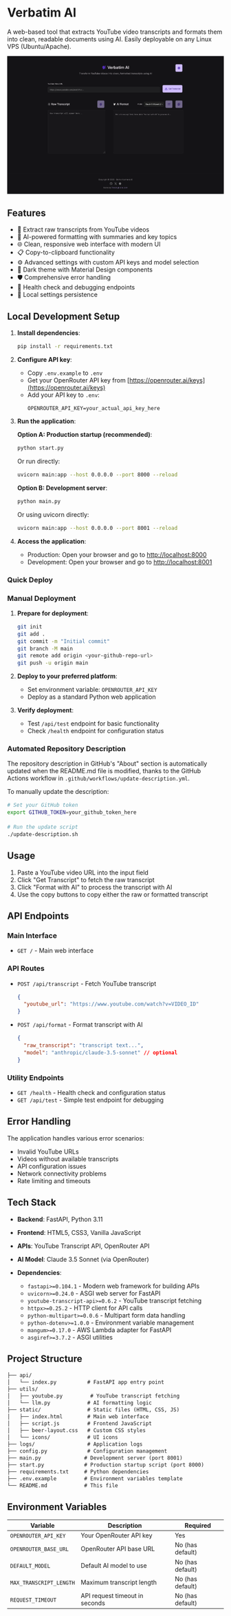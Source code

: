 # Verbatim AI

A web-based tool that extracts YouTube video transcripts and formats them into clean, readable documents using AI. Easily deployable on any Linux VPS (Ubuntu/Apache).

![Verbatim AI Screenshot](static/screenshot.png)

## Features

- 🎥 Extract raw transcripts from YouTube videos
- 🤖 AI-powered formatting with summaries and key topics
- 🌐 Clean, responsive web interface with modern UI
- 📋 Copy-to-clipboard functionality
- ⚙️ Advanced settings with custom API keys and model selection
- 🎨 Dark theme with Material Design components
- 🛡️ Comprehensive error handling
- 🔧 Health check and debugging endpoints
- 💾 Local settings persistence

## Local Development Setup

1. **Install dependencies**:

   ```bash
   pip install -r requirements.txt
   ```

2. **Configure API key**:

   - Copy `.env.example` to `.env`
   - Get your OpenRouter API key from [https://openrouter.ai/keys](https://openrouter.ai/keys)
   - Add your API key to `.env`:
     ```
     OPENROUTER_API_KEY=your_actual_api_key_here
     ```

3. **Run the application**:

   **Option A: Production startup (recommended)**:

   ```bash
   python start.py
   ```

   Or run directly:

   ```bash
   uvicorn main:app --host 0.0.0.0 --port 8000 --reload
   ```

   **Option B: Development server**:

   ```bash
   python main.py
   ```

   Or using uvicorn directly:

   ```bash
   uvicorn main:app --host 0.0.0.0 --port 8001 --reload
   ```

4. **Access the application**:
   - Production: Open your browser and go to [http://localhost:8000](http://localhost:8000)
   - Development: Open your browser and go to [http://localhost:8001](http://localhost:8001)

### Quick Deploy

### Manual Deployment

1. **Prepare for deployment**:

   ```bash
   git init
   git add .
   git commit -m "Initial commit"
   git branch -M main
   git remote add origin <your-github-repo-url>
   git push -u origin main
   ```

2. **Deploy to your preferred platform**:

   - Set environment variable: `OPENROUTER_API_KEY`
   - Deploy as a standard Python web application

3. **Verify deployment**:
   - Test `/api/test` endpoint for basic functionality
   - Check `/health` endpoint for configuration status

### Automated Repository Description

The repository description in GitHub's "About" section is automatically updated when the README.md file is modified, thanks to the GitHub Actions workflow in `.github/workflows/update-description.yml`.

To manually update the description:

```bash
# Set your GitHub token
export GITHUB_TOKEN=your_github_token_here

# Run the update script
./update-description.sh
```

## Usage

1. Paste a YouTube video URL into the input field
2. Click "Get Transcript" to fetch the raw transcript
3. Click "Format with AI" to process the transcript with AI
4. Use the copy buttons to copy either the raw or formatted transcript

## API Endpoints

### Main Interface

- `GET /` - Main web interface

### API Routes

- `POST /api/transcript` - Fetch YouTube transcript
  ```json
  {
    "youtube_url": "https://www.youtube.com/watch?v=VIDEO_ID"
  }
  ```
- `POST /api/format` - Format transcript with AI
  ```json
  {
    "raw_transcript": "transcript text...",
    "model": "anthropic/claude-3.5-sonnet" // optional
  }
  ```

### Utility Endpoints

- `GET /health` - Health check and configuration status
- `GET /api/test` - Simple test endpoint for debugging

## Error Handling

The application handles various error scenarios:

- Invalid YouTube URLs
- Videos without available transcripts
- API configuration issues
- Network connectivity problems
- Rate limiting and timeouts

## Tech Stack

- **Backend**: FastAPI, Python 3.11
- **Frontend**: HTML5, CSS3, Vanilla JavaScript
- **APIs**: YouTube Transcript API, OpenRouter API
- **AI Model**: Claude 3.5 Sonnet (via OpenRouter)

- **Dependencies**:
  - `fastapi>=0.104.1` - Modern web framework for building APIs
  - `uvicorn>=0.24.0` - ASGI web server for FastAPI
  - `youtube-transcript-api>=0.6.2` - YouTube transcript fetching
  - `httpx>=0.25.2` - HTTP client for API calls
  - `python-multipart>=0.0.6` - Multipart form data handling
  - `python-dotenv>=1.0.0` - Environment variable management
  - `mangum>=0.17.0` - AWS Lambda adapter for FastAPI
  - `asgiref>=3.7.2` - ASGI utilities

## Project Structure

```
├── api/
│   └── index.py          # FastAPI app entry point
├── utils/
│   ├── youtube.py         # YouTube transcript fetching
│   └── llm.py            # AI formatting logic
├── static/               # Static files (HTML, CSS, JS)
│   ├── index.html        # Main web interface
│   ├── script.js         # Frontend JavaScript
│   ├── beer-layout.css   # Custom CSS styles
│   └── icons/            # UI icons
├── logs/                 # Application logs
├── config.py             # Configuration management
├── main.py              # Development server (port 8001)
├── start.py             # Production startup script (port 8000)
├── requirements.txt     # Python dependencies
├── .env.example         # Environment variables template
└── README.md            # This file
```

## Environment Variables

| Variable                | Description                    | Required         |
| ----------------------- | ------------------------------ | ---------------- |
| `OPENROUTER_API_KEY`    | Your OpenRouter API key        | Yes              |
| `OPENROUTER_BASE_URL`   | OpenRouter API base URL        | No (has default) |
| `DEFAULT_MODEL`         | Default AI model to use        | No (has default) |
| `MAX_TRANSCRIPT_LENGTH` | Maximum transcript length      | No (has default) |
| `REQUEST_TIMEOUT`       | API request timeout in seconds | No (has default) |
